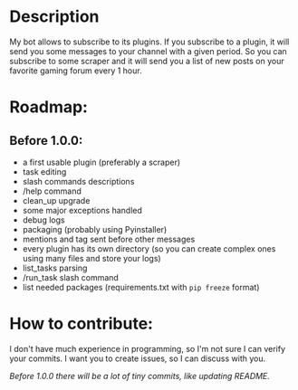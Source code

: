 # Description
My bot allows to subscribe to its plugins. If you subscribe to a plugin, it will send you some messages to your channel with a given period. So you can subscribe to some scraper and it will send you a list of new posts on your favorite gaming forum every 1 hour.

# Roadmap:
## Before 1.0.0:
- a first usable plugin (preferably a scraper)
- task editing
- slash commands descriptions
- /help command
- clean_up upgrade
- some major exceptions handled
- debug logs
- packaging (probably using Pyinstaller)
- mentions and tag sent before other messages
- every plugin has its own directory (so you can create complex ones using many files and store your logs)
- list_tasks parsing
- /run_task slash command
- list needed packages (requirements.txt with `pip freeze` format)

# How to contribute:
I don't have much experience in programming, so I'm not sure I can verify your commits. I want you to create issues, so I can discuss with you.

*Before 1.0.0 there will be a lot of tiny commits, like updating README.*
